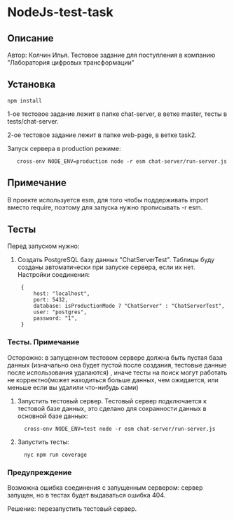 # NodeJs-test-task
## Описание
Автор: Колчин Илья. Тестовое задание для поступления в компанию "Лаборатория цифровых трансформации"
## Установка

    npm install

1-ое тестовое задание лежит в папке chat-server, в ветке master, тесты в tests/chat-server. 

2-ое тестовое задание лежит в папке web-page, в ветке task2.

Запуск сервера в production режиме:
        
       cross-env NODE_ENV=production node -r esm chat-server/run-server.js

## Примечание
В проекте используется esm, для того чтобы поддерживать import вместо require, поэтому для 
запуска нужно прописывать -r esm.

## Тесты
Перед запуском нужно:

1) Создать PostgreSQL базу данных "ChatServerTest". Таблицы буду созданы автоматически при запуске сервера, если их нет.
Настройки соединения:

        {
            host: "localhost",
            port: 5432,
            database: isProductionMode ? "ChatServer" : "ChatServerTest",
            user: "postgres",
            password: "1",
        }

### Тесты. Примечание
Осторожно: в запущенном тестовом сервере должна быть пустая база данных
(изначально она будет пустой после создания, тестовые данные после использования удалаются)
, иначе тесты на поиск могут работать не корректно(может находиться больше данных, 
чем ожидается, или меньше если вы удалили что-нибудь сами)

1) Запустить тестовый сервер. Тестовый сервер подключается к тестовой базе данных,
это сделано для сохранности данных в основной базе данных:

         cross-env NODE_ENV=test node -r esm chat-server/run-server.js
 
2) Запустить тесты:        
         
         nyc npm run coverage 
### Предупреждение         
Возможна ошибка соединения с запущенным сервером: сервер запущен, но в тестах будет выдаваться ошибка 404.

Решение: перезапустить тестовый сервер. 